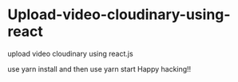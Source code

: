 # Upload-video-cloudinary-using-react
upload video cloudinary using react.js 

use yarn install and then use yarn start
Happy hacking!!


